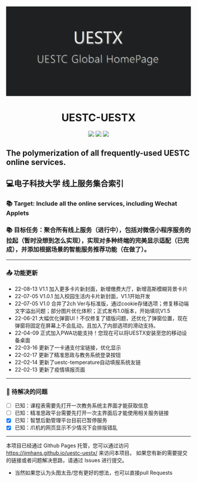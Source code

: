 ![avatar](./main.png)

<h1 align="center"> UESTC-UESTX </h1>

<p align="center">
<img src="https://img.shields.io/badge/Version-1.1.0 Release-red.svg?style=flat-square">
<img src="https://img.shields.io/badge/Developer-JimHan-blue.svg?style=flat-square">
<img src="https://img.shields.io/badge/Language-HTML5&CSS3-pink.svg?style=flat-square">
</p>

## The polymerization of all frequently-used UESTC online services.
## 💻电子科技大学 线上服务集合索引

### 📚 Target: Include all the online services, including Wechat Applets
### 📚 目标任务：聚合所有线上服务（进行中），包括对微信小程序服务的拉起（暂时没想到怎么实现），实现对多种终端的完美显示适配（已完成），并添加根据场景的智能服务推荐功能（在做了）。
---
### 📤 功能更新
- 22-08-13 V1.1 加入更多卡片新封面，新增缴费大厅，新增高斯模糊背景卡片
- 22-07-05 V1.0.1 加入校园生活内卡片新封面，V1.1开始开发
- 22-07-05 V1.0 合并了2ch Ver与标准版，通过cookie存储选项；修复移动端文字溢出问题；部分图片优化体积；正式发布1.0版本，开始填坑V1.5
- 22-06-21 大幅优化弹窗UI！不仅修复了错版问题，还优化了弹窗位置，现在弹窗将固定在屏幕上不会乱动，且加入了内部选项的滑动支持。
- 22-04-09 正式加入PWA功能支持！您现在可以将UESTX安装至您的移动设备桌面
- 22-03-16 更新了一卡通支付宝链接，优化显示
- 22-02-17 更新了精准思政与教务系统登录按钮
- 22-02-14 更新了uestc-temperature自动填报系统友链
- 22-02-13 更新了疫情填报页面
---
### 🔧 待解决的问题
- [ ] 已知：课程表需要先打开一次教务系统主界面才能获取信息
- [ ] 已知：精准思政平台需要先打开一次主界面后才能使用相关服务链接
- [x] 已知：智慧后勤管理平台目前已暂停服务
- [x] 已知：爪机的网页显示不少情况下会排版错乱

---
本项目已经通过 Github Pages 托管，您可以通过访问 https://jimhans.github.io/uestc-uestx/ 来访问本项目。
如果您有新的需要提交的链接或者问题解决思路，请通过 Issues 进行提交。

- 当然如果您认为头图太丑/您有更好的想法，也可以直接pull Requests